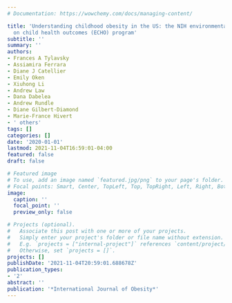 ```yaml
---
# Documentation: https://wowchemy.com/docs/managing-content/

title: 'Understanding childhood obesity in the US: the NIH environmental influences
  on child health outcomes (ECHO) program'
subtitle: ''
summary: ''
authors:
- Frances A Tylavsky
- Assiamira Ferrara
- Diane J Catellier
- Emily Oken
- Xiuhong Li
- Andrew Law
- Dana Dabelea
- Andrew Rundle
- Diane Gilbert-Diamond
- Marie-France Hivert
- ' others'
tags: []
categories: []
date: '2020-01-01'
lastmod: 2021-11-04T16:59:01-04:00
featured: false
draft: false

# Featured image
# To use, add an image named `featured.jpg/png` to your page's folder.
# Focal points: Smart, Center, TopLeft, Top, TopRight, Left, Right, BottomLeft, Bottom, BottomRight.
image:
  caption: ''
  focal_point: ''
  preview_only: false

# Projects (optional).
#   Associate this post with one or more of your projects.
#   Simply enter your project's folder or file name without extension.
#   E.g. `projects = ["internal-project"]` references `content/project/deep-learning/index.md`.
#   Otherwise, set `projects = []`.
projects: []
publishDate: '2021-11-04T20:59:01.688678Z'
publication_types:
- '2'
abstract: ''
publication: '*International Journal of Obesity*'
---
```

